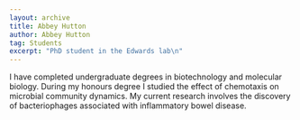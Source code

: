 ```yaml
---
layout: archive
title: Abbey Hutton
author: Abbey Hutton
tag: Students
excerpt: "PhD student in the Edwards lab\n"
---
```


I have completed undergraduate degrees in biotechnology and molecular biology. During my honours degree I studied the effect of chemotaxis on microbial community dynamics. My current research involves the discovery of bacteriophages associated with inflammatory bowel disease.